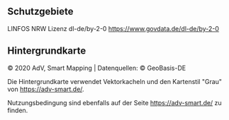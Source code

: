 ## Schutzgebiete
LINFOS NRW Lizenz dl-de/by-2-0
https://www.govdata.de/dl-de/by-2-0

## Hintergrundkarte
© 2020 AdV, Smart Mapping | Datenquellen: © GeoBasis-DE

Die Hintergrundkarte verwendet Vektorkacheln und den Kartenstil "Grau" von https://adv-smart.de/.

Nutzungsbedingung sind ebenfalls auf der Seite https://adv-smart.de/ zu finden.
